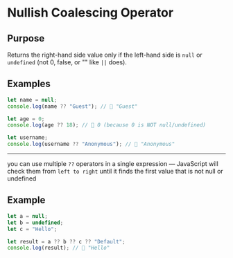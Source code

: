 # Nullish Coalescing Operator

## Purpose

Returns the right-hand side value only if the left-hand side is `null` or `undefined` (not 0, false, or "" like `||` does).

## Examples

```javascript
let name = null;
console.log(name ?? "Guest"); // 🔸 "Guest"

let age = 0;
console.log(age ?? 18); // 🔸 0 (because 0 is NOT null/undefined)

let username;
console.log(username ?? "Anonymous"); // 🔸 "Anonymous"
```

---

you can use multiple `??` operators in a single expression — JavaScript will check them from `left to right` until it finds the first value that is not null or undefined

## Example

```javascript
let a = null;
let b = undefined;
let c = "Hello";

let result = a ?? b ?? c ?? "Default";
console.log(result); // 🔸 "Hello"
```
